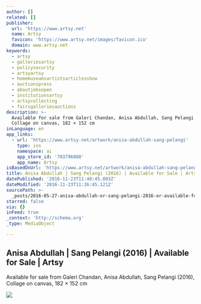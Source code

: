 ```yaml
---
author: []
related: []
publisher:
  url: 'https://www.artsy.net'
  name: Artsy
  favicon: 'https://www.artsy.net/images/favicon.ico'
  domain: www.artsy.net
keywords:
  - artsy
  - galleriesartsy
  - policysecurity
  - artsyartsy
  - homemuseumsartistsarticlesshow
  - auctionspress
  - aboutjobsopen
  - institutionsartsy
  - artsycollecting
  - fairsgalleriesauctions
description: >-
  Available for sale from Galeri Chandan, Anisa Abdullah, Sang Pelangi (2016),
  Collage on canvas, 182 × 152 cm
inLanguage: en
app_links:
  - url: 'https://www.artsy.net/artwork/anisa-abdullah-sang-pelangi'
    type: ios
    namespace: ai
    app_store_id: '703796080'
    app_name: Artsy
isBasedOnUrl: 'https://www.artsy.net/artwork/anisa-abdullah-sang-pelangi/zoom'
title: Anisa Abdullah | Sang Pelangi (2016) | Available for Sale | Artsy
datePublished: '2016-11-23T11:40:45.003Z'
dateModified: '2016-11-23T11:26:45.121Z'
sourcePath: >-
  _posts/2016-05-27-anisa-abdullah-or-sang-pelangi-2016-or-available-for-sale-or.md
starred: false
via: {}
inFeed: true
_context: 'http://schema.org'
_type: MediaObject

---
```

<article style=""><h1>Anisa Abdullah | Sang Pelangi (2016) | Available for Sale | Artsy</h1><p>Available for sale from Galeri Chandan, Anisa Abdullah, Sang Pelangi (2016), Collage on canvas, 182 × 152 cm</p><img src="https://d7hftxdivxxvm.cloudfront.net/?resize_to=fit&amp;width=452&amp;height=640&amp;quality=95&amp;src=https%3A%2F%2Fd32dm0rphc51dk.cloudfront.net%2FWLQLu2JWdZMsr-qkgi1bWQ%2Flarge.jpg" /></article>